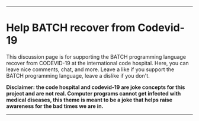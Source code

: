 ***

# Help BATCH recover from Codevid-19

This discussion page is for supporting the BATCH programming language recover from CODEVID-19 at the international code hospital. Here, you can leave nice comments, chat, and more. Leave a like if you support the BATCH programming language, leave a dislike if you don't.

**Disclaimer: the code hospital and codevid-19 are joke concepts for this project and are not real. Computer programs cannot get infected with medical diseases, this theme is meant to be a joke that helps raise awareness for the bad times we are in.**

***
